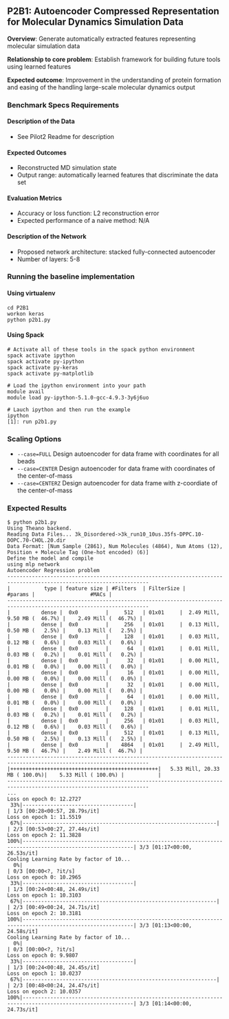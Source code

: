 ## P2B1: Autoencoder Compressed Representation for Molecular Dynamics Simulation Data

**Overview**: Generate automatically extracted features representing molecular simulation data

**Relationship to core problem**: Establish framework for building future tools using learned features

**Expected outcome**: Improvement in the understanding of protein formation and easing of the handling large-scale molecular dynamics output

### Benchmark Specs Requirements

#### Description of the Data
* See Pilot2 Readme for description

#### Expected Outcomes
* Reconstructed MD simulation state
* Output range: automatically learned features that discriminate the data set

#### Evaluation Metrics
* Accuracy or loss function: L2 reconstruction error
* Expected performance of a naive method: N/A

#### Description of the Network
* Proposed network architecture: stacked fully-connected autoencoder
* Number of layers: 5-8

### Running the baseline implementation

#### Using virtualenv
```
cd P2B1
workon keras
python p2b1.py
```

#### Using Spack
```
# Activate all of these tools in the spack python environment
spack activate ipython
spack activate py-ipython
spack activate py-keras
spack activate py-matplotlib

# Load the ipython environment into your path
module avail
module load py-ipython-5.1.0-gcc-4.9.3-3y6j6uo

# Lauch ipython and then run the example
ipython
[1]: run p2b1.py
```

### Scaling Options
* ```--case=FULL``` Design autoencoder for data frame with coordinates for all beads
* ```--case=CENTER``` Design autoencoder for data frame with coordinates of the center-of-mass
* ```--case=CENTERZ``` Design autoencoder for data frame with z-coordiate of the center-of-mass

### Expected Results

```
$ python p2b1.py
Using Theano backend.
Reading Data Files... 3k_Disordered->3k_run10_10us.35fs-DPPC.10-DOPC.70-CHOL.20.dir
Data Format: [Num Sample (2861), Num Molecules (4864), Num Atoms (12), Position + Molecule Tag (One-hot encoded) (6)]
Define the model and compile
using mlp network
Autoencoder Regression problem
--------------------------------------------------------------------------------------------------------------------
|           type | feature size | #Filters  | FilterSize |                        #params |                  #MACs |
--------------------------------------------------------------------------------------------------------------------
|          dense |  0x0         |     512   | 01x01     |  2.49 Mill,  9.50 MB (  46.7%) |    2.49 Mill (  46.7%) |
|          dense |  0x0         |     256   | 01x01     |  0.13 Mill,  0.50 MB (   2.5%) |    0.13 Mill (   2.5%) |
|          dense |  0x0         |     128   | 01x01     |  0.03 Mill,  0.12 MB (   0.6%) |    0.03 Mill (   0.6%) |
|          dense |  0x0         |      64   | 01x01     |  0.01 Mill,  0.03 MB (   0.2%) |    0.01 Mill (   0.2%) |
|          dense |  0x0         |      32   | 01x01     |  0.00 Mill,  0.01 MB (   0.0%) |    0.00 Mill (   0.0%) |
|          dense |  0x0         |      16   | 01x01     |  0.00 Mill,  0.00 MB (   0.0%) |    0.00 Mill (   0.0%) |
|          dense |  0x0         |      32   | 01x01     |  0.00 Mill,  0.00 MB (   0.0%) |    0.00 Mill (   0.0%) |
|          dense |  0x0         |      64   | 01x01     |  0.00 Mill,  0.01 MB (   0.0%) |    0.00 Mill (   0.0%) |
|          dense |  0x0         |     128   | 01x01     |  0.01 Mill,  0.03 MB (   0.2%) |    0.01 Mill (   0.2%) |
|          dense |  0x0         |     256   | 01x01     |  0.03 Mill,  0.12 MB (   0.6%) |    0.03 Mill (   0.6%) |
|          dense |  0x0         |     512   | 01x01     |  0.13 Mill,  0.50 MB (   2.5%) |    0.13 Mill (   2.5%) |
|          dense |  0x0         |    4864   | 01x01     |  2.49 Mill,  9.50 MB (  46.7%) |    2.49 Mill (  46.7%) |
--------------------------------------------------------------------------------------------------------------------
|++++++++++++++++++++++++++++++++++++++++++++++++|   5.33 Mill, 20.33 MB ( 100.0%)|    5.33 Mill ( 100.0%) |           |
--------------------------------------------------------------------------------------------------------------------
...
Loss on epoch 0: 12.2727
 33%|------------------------------------|                                                                     | 1/3 [00:28<00:57, 28.79s/it]
Loss on epoch 1: 11.5519
 67%|---------------------------------------------------------------|                                          | 2/3 [00:53<00:27, 27.44s/it]
Loss on epoch 2: 11.3828
100%|----------------------------------------------------------------------------------------------------------| 3/3 [01:17<00:00, 26.53s/it]
Cooling Learning Rate by factor of 10...
  0%|                                                                                                          | 0/3 [00:00<?, ?it/s]
Loss on epoch 0: 10.2965
 33%|------------------------------------|                                                                     | 1/3 [00:24<00:48, 24.49s/it]
Loss on epoch 1: 10.3103
 67%|---------------------------------------------------------------|                                          | 2/3 [00:49<00:24, 24.71s/it]
Loss on epoch 2: 10.3181
100%|----------------------------------------------------------------------------------------------------------| 3/3 [01:13<00:00, 24.58s/it]
Cooling Learning Rate by factor of 10...
  0%|                                                                                                          | 0/3 [00:00<?, ?it/s]
Loss on epoch 0: 9.9807
 33%|------------------------------------|                                                                     | 1/3 [00:24<00:48, 24.45s/it]
Loss on epoch 1: 10.0237
 67%|---------------------------------------------------------------|                                          | 2/3 [00:48<00:24, 24.47s/it]
Loss on epoch 2: 10.0357
100%|----------------------------------------------------------------------------------------------------------| 3/3 [01:14<00:00, 24.73s/it]
```
